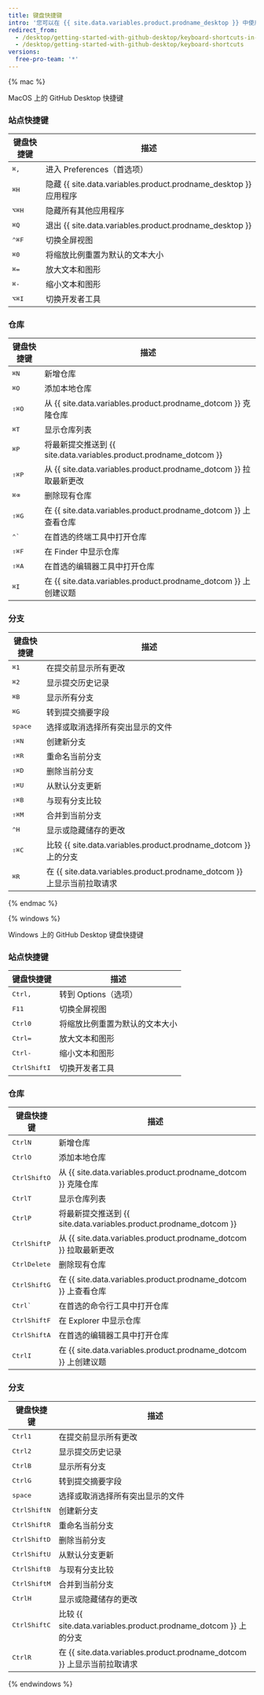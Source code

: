 ```yaml
---
title: 键盘快捷键
intro: '您可以在 {{ site.data.variables.product.prodname_desktop }} 中使用键盘快捷键。'
redirect_from:
  - /desktop/getting-started-with-github-desktop/keyboard-shortcuts-in-github-desktop/
  - /desktop/getting-started-with-github-desktop/keyboard-shortcuts
versions:
  free-pro-team: '*'
---
```


{% mac %}

MacOS 上的 GitHub Desktop 快捷键

### 站点快捷键

| 键盘快捷键                                | 描述                                                         |
| ------------------------------------ | ---------------------------------------------------------- |
| <kbd>⌘</kbd><kbd>,</kbd>             | 进入 Preferences（首选项）                                        |
| <kbd>⌘</kbd><kbd>H</kbd>             | 隐藏 {{ site.data.variables.product.prodname_desktop }} 应用程序 |
| <kbd>⌥</kbd><kbd>⌘</kbd><kbd>H</kbd> | 隐藏所有其他应用程序                                                 |
| <kbd>⌘</kbd><kbd>Q</kbd>             | 退出 {{ site.data.variables.product.prodname_desktop }}      |
| <kbd>⌃</kbd><kbd>⌘</kbd><kbd>F</kbd> | 切换全屏视图                                                     |
| <kbd>⌘</kbd><kbd>0</kbd>             | 将缩放比例重置为默认的文本大小                                            |
| <kbd>⌘</kbd><kbd>=</kbd>             | 放大文本和图形                                                    |
| <kbd>⌘</kbd><kbd>-</kbd>             | 缩小文本和图形                                                    |
| <kbd>⌥</kbd><kbd>⌘</kbd><kbd>I</kbd> | 切换开发者工具                                                    |

### 仓库

| 键盘快捷键                                | 描述                                                         |
| ------------------------------------ | ---------------------------------------------------------- |
| <kbd>⌘</kbd><kbd>N</kbd>             | 新增仓库                                                       |
| <kbd>⌘</kbd><kbd>O</kbd>             | 添加本地仓库                                                     |
| <kbd>⇧</kbd><kbd>⌘</kbd><kbd>O</kbd> | 从 {{ site.data.variables.product.prodname_dotcom }} 克隆仓库   |
| <kbd>⌘</kbd><kbd>T</kbd>             | 显示仓库列表                                                     |
| <kbd>⌘</kbd><kbd>P</kbd>             | 将最新提交推送到 {{ site.data.variables.product.prodname_dotcom }} |
| <kbd>⇧</kbd><kbd>⌘</kbd><kbd>P</kbd> | 从 {{ site.data.variables.product.prodname_dotcom }} 拉取最新更改 |
| <kbd>⌘</kbd><kbd>⌫</kbd>             | 删除现有仓库                                                     |
| <kbd>⇧</kbd><kbd>⌘</kbd><kbd>G</kbd> | 在 {{ site.data.variables.product.prodname_dotcom }} 上查看仓库  |
| <kbd>⌃</kbd><kbd>&grave;</kbd>       | 在首选的终端工具中打开仓库                                              |
| <kbd>⇧</kbd><kbd>⌘</kbd><kbd>F</kbd> | 在 Finder 中显示仓库                                             |
| <kbd>⇧</kbd><kbd>⌘</kbd><kbd>A</kbd> | 在首选的编辑器工具中打开仓库                                             |
| <kbd>⌘</kbd><kbd>I</kbd>             | 在 {{ site.data.variables.product.prodname_dotcom }} 上创建议题  |

### 分支

| 键盘快捷键                                | 描述                                                            |
| ------------------------------------ | ------------------------------------------------------------- |
| <kbd>⌘</kbd><kbd>1</kbd>             | 在提交前显示所有更改                                                    |
| <kbd>⌘</kbd><kbd>2</kbd>             | 显示提交历史记录                                                      |
| <kbd>⌘</kbd><kbd>B</kbd>             | 显示所有分支                                                        |
| <kbd>⌘</kbd><kbd>G</kbd>             | 转到提交摘要字段                                                      |
| <kbd>space</kbd>                     | 选择或取消选择所有突出显示的文件                                              |
| <kbd>⇧</kbd><kbd>⌘</kbd><kbd>N</kbd> | 创建新分支                                                         |
| <kbd>⇧</kbd><kbd>⌘</kbd><kbd>R</kbd> | 重命名当前分支                                                       |
| <kbd>⇧</kbd><kbd>⌘</kbd><kbd>D</kbd> | 删除当前分支                                                        |
| <kbd>⇧</kbd><kbd>⌘</kbd><kbd>U</kbd> | 从默认分支更新                                                       |
| <kbd>⇧</kbd><kbd>⌘</kbd><kbd>B</kbd> | 与现有分支比较                                                       |
| <kbd>⇧</kbd><kbd>⌘</kbd><kbd>M</kbd> | 合并到当前分支                                                       |
| <kbd>⌃</kbd><kbd>H</kbd>             | 显示或隐藏储存的更改                                                    |
| <kbd>⇧</kbd><kbd>⌘</kbd><kbd>C</kbd> | 比较 {{ site.data.variables.product.prodname_dotcom }} 上的分支     |
| <kbd>⌘</kbd><kbd>R</kbd>             | 在 {{ site.data.variables.product.prodname_dotcom }} 上显示当前拉取请求 |

{% endmac %}

{% windows %}

Windows 上的 GitHub Desktop 键盘快捷键

### 站点快捷键

| 键盘快捷键                                       | 描述              |
| ------------------------------------------- | --------------- |
| <kbd>Ctrl</kbd><kbd>,</kbd>                 | 转到 Options（选项）  |
| <kbd>F11</kbd>                              | 切换全屏视图          |
| <kbd>Ctrl</kbd><kbd>0</kbd>                 | 将缩放比例重置为默认的文本大小 |
| <kbd>Ctrl</kbd><kbd>=</kbd>                 | 放大文本和图形         |
| <kbd>Ctrl</kbd><kbd>-</kbd>                 | 缩小文本和图形         |
| <kbd>Ctrl</kbd><kbd>Shift</kbd><kbd>I</kbd> | 切换开发者工具         |

### 仓库

| 键盘快捷键                                       | 描述                                                         |
| ------------------------------------------- | ---------------------------------------------------------- |
| <kbd>Ctrl</kbd><kbd>N</kbd>                 | 新增仓库                                                       |
| <kbd>Ctrl</kbd><kbd>O</kbd>                 | 添加本地仓库                                                     |
| <kbd>Ctrl</kbd><kbd>Shift</kbd><kbd>O</kbd> | 从 {{ site.data.variables.product.prodname_dotcom }} 克隆仓库   |
| <kbd>Ctrl</kbd><kbd>T</kbd>                 | 显示仓库列表                                                     |
| <kbd>Ctrl</kbd><kbd>P</kbd>                 | 将最新提交推送到 {{ site.data.variables.product.prodname_dotcom }} |
| <kbd>Ctrl</kbd><kbd>Shift</kbd><kbd>P</kbd> | 从 {{ site.data.variables.product.prodname_dotcom }} 拉取最新更改 |
| <kbd>Ctrl</kbd><kbd>Delete</kbd>            | 删除现有仓库                                                     |
| <kbd>Ctrl</kbd><kbd>Shift</kbd><kbd>G</kbd> | 在 {{ site.data.variables.product.prodname_dotcom }} 上查看仓库  |
| <kbd>Ctrl</kbd><kbd>&grave;</kbd>           | 在首选的命令行工具中打开仓库                                             |
| <kbd>Ctrl</kbd><kbd>Shift</kbd><kbd>F</kbd> | 在 Explorer 中显示仓库                                           |
| <kbd>Ctrl</kbd><kbd>Shift</kbd><kbd>A</kbd> | 在首选的编辑器工具中打开仓库                                             |
| <kbd>Ctrl</kbd><kbd>I</kbd>                 | 在 {{ site.data.variables.product.prodname_dotcom }} 上创建议题  |

### 分支

| 键盘快捷键                                       | 描述                                                            |
| ------------------------------------------- | ------------------------------------------------------------- |
| <kbd>Ctrl</kbd><kbd>1</kbd>                 | 在提交前显示所有更改                                                    |
| <kbd>Ctrl</kbd><kbd>2</kbd>                 | 显示提交历史记录                                                      |
| <kbd>Ctrl</kbd><kbd>B</kbd>                 | 显示所有分支                                                        |
| <kbd>Ctrl</kbd><kbd>G</kbd>                 | 转到提交摘要字段                                                      |
| <kbd>space</kbd>                            | 选择或取消选择所有突出显示的文件                                              |
| <kbd>Ctrl</kbd><kbd>Shift</kbd><kbd>N</kbd> | 创建新分支                                                         |
| <kbd>Ctrl</kbd><kbd>Shift</kbd><kbd>R</kbd> | 重命名当前分支                                                       |
| <kbd>Ctrl</kbd><kbd>Shift</kbd><kbd>D</kbd> | 删除当前分支                                                        |
| <kbd>Ctrl</kbd><kbd>Shift</kbd><kbd>U</kbd> | 从默认分支更新                                                       |
| <kbd>Ctrl</kbd><kbd>Shift</kbd><kbd>B</kbd> | 与现有分支比较                                                       |
| <kbd>Ctrl</kbd><kbd>Shift</kbd><kbd>M</kbd> | 合并到当前分支                                                       |
| <kbd>Ctrl</kbd><kbd>H</kbd>                 | 显示或隐藏储存的更改                                                    |
| <kbd>Ctrl</kbd><kbd>Shift</kbd><kbd>C</kbd> | 比较 {{ site.data.variables.product.prodname_dotcom }} 上的分支     |
| <kbd>Ctrl</kbd><kbd>R</kbd>                 | 在 {{ site.data.variables.product.prodname_dotcom }} 上显示当前拉取请求 |

{% endwindows %}
